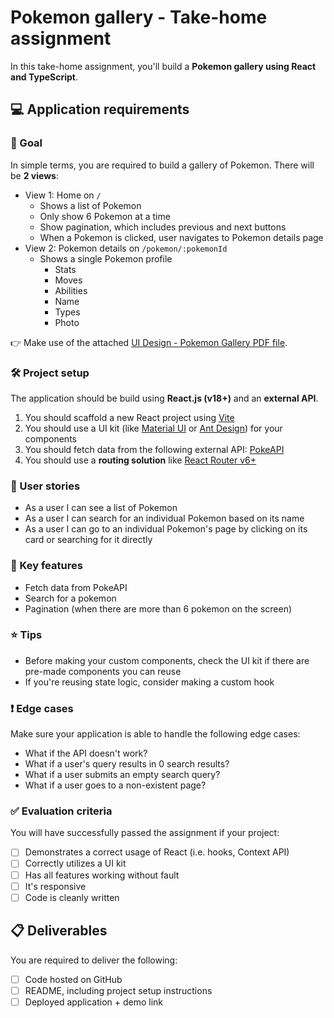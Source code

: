 # Pokemon gallery - Take-home assignment

In this take-home assignment, you'll build a **Pokemon gallery using React and TypeScript**.

## 💻 Application requirements

### 🎯 Goal

In simple terms, you are required to build a gallery of Pokemon. There will be **2 views**:

- View 1: Home on `/`
  - Shows a list of Pokemon
  - Only show 6 Pokemon at a time
  - Show pagination, which includes previous and next buttons
  - When a Pokemon is clicked, user navigates to Pokemon details page
- View 2: Pokemon details on `/pokemon/:pokemonId`
  - Shows a single Pokemon profile
    - Stats
    - Moves
    - Abilities
    - Name
    - Types
    - Photo

👉 Make use of the attached [UI Design - Pokemon Gallery PDF file](https://mega.nz/file/eD5BQAYR#SoSN3NKLRBoxjIS3HqRLD8T4LcEMBoUlBqSO8AdqMfQ).

### 🛠 Project setup

The application should be build using **React.js (v18+)** and an **external API**.

1. You should scaffold a new React project using [Vite](https://vitejs.dev/guide/#scaffolding-your-first-vite-project)
2. You should use a UI kit (like [Material UI](https://mui.com/) or [Ant Design](https://ant.design/)) for your components
3. You should fetch data from the following external API: [PokeAPI](https://pokeapi.co/)
4. You should use a **routing solution** like [React Router v6+](https://reactrouter.com/en/main)

### 📖 User stories

- As a user I can see a list of Pokemon
- As a user I can search for an individual Pokemon based on its name
- As a user I can go to an individual Pokemon's page by clicking on its card or searching for it directly

### 🔧 Key features

- Fetch data from PokeAPI
- Search for a pokemon
- Pagination (when there are more than 6 pokemon on the screen)

### ⭐️ Tips

- Before making your custom components, check the UI kit if there are pre-made components you can reuse
- If you're reusing state logic, consider making a custom hook

### ❗️ Edge cases

Make sure your application is able to handle the following edge cases:

- What if the API doesn't work?
- What if a user's query results in 0 search results?
- What if a user submits an empty search query?
- What if a user goes to a non-existent page?

### ✅ Evaluation criteria

You will have successfully passed the assignment if your project:

- [ ] Demonstrates a correct usage of React (i.e. hooks, Context API)
- [ ] Correctly utilizes a UI kit
- [ ] Has all features working without fault
- [ ] It's responsive
- [ ] Code is cleanly written

## 📋 Deliverables

You are required to deliver the following:

- [ ] Code hosted on GitHub
- [ ] README, including project setup instructions
- [ ] Deployed application + demo link
